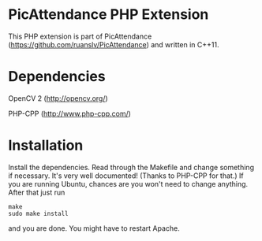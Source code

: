 # PicAttendance PHP Extension
This PHP extension is part of PicAttendance (https://github.com/ruanslv/PicAttendance) and written in C++11. 

# Dependencies
OpenCV 2 (http://opencv.org/)

PHP-CPP (http://www.php-cpp.com/)

# Installation
Install the dependencies. Read through the Makefile and change something if necessary. It's very well documented! (Thanks to PHP-CPP for that.) If you are running Ubuntu, chances are you won't need to change anything. After that just run
```shell
make
sudo make install
```
and you are done. You might have to restart Apache.
